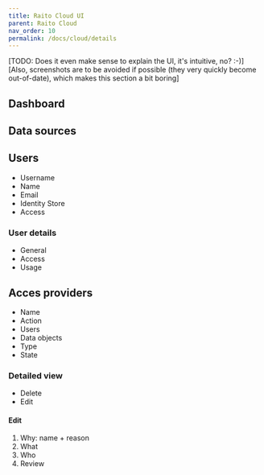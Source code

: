 ```yaml
---
title: Raito Cloud UI
parent: Raito Cloud
nav_order: 10
permalink: /docs/cloud/details
---
```


[TODO: Does it even make sense to explain the UI, it's intuitive, no? :-)] <br>
[Also, screenshots are to be avoided if possible (they very quickly become out-of-date), which makes this section a bit boring] <br>

## Dashboard


## Data sources


## Users

- Username
- Name
- Email
- Identity Store
- Access

### User details

- General
- Access
- Usage

## Acces providers

- Name
- Action
- Users
- Data objects
- Type
- State

### Detailed view

- Delete
- Edit


#### Edit

1. Why: name + reason
2. What
3. Who
4. Review